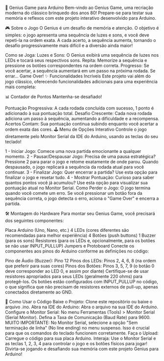 🧠 Genius Game para Arduino
Bem-vindo ao Genius Game, uma recriação moderna do clássico brinquedo dos anos 80! Prepare-se para testar sua memória e reflexos com este projeto interativo desenvolvido para Arduino.

🎮 Sobre o Jogo
O Genius é um desafio de memória e atenção. O objetivo é simples: o jogo apresenta uma sequência de luzes e sons, e você deve repeti-la na ordem exata. A cada acerto, a sequência aumenta, tornando o desafio progressivamente mais difícil e a diversão ainda maior!

Como se Joga:
Luzes e Sons: O Genius exibirá uma sequência de luzes nos LEDs e tocará seus respectivos sons.
Repita: Memorize a sequência e pressione os botões correspondentes na ordem correta.
Progresso: Se você acertar, a sequência aumentará em um passo na próxima rodada. Se errar... Game Over!
✨ Funcionalidades Incríveis
Este projeto vai além do jogo clássico, oferecendo funcionalidades adicionais para uma experiência mais completa:

📊 Contador de Pontos
Mantenha-se desafiado!

Pontuação Progressiva: A cada rodada concluída com sucesso, 1 ponto é adicionado à sua pontuação total.
Desafio Crescente: Cada nova rodada adiciona um passo à sequência, aumentando a dificuldade e a recompensa.
Acertos Contam: Sua pontuação continua subindo enquanto você acertar a ordem exata das cores.
🕹️ Menu de Opções Interativo
Controle o jogo diretamente pelo Monitor Serial da IDE do Arduino, usando as teclas do seu teclado!

1 - Iniciar Jogo: Comece uma nova partida emocionante a qualquer momento.
2 - Pausar/Despausar Jogo: Precisa de uma pausa estratégica? Pressione 2 para parar o jogo e retome exatamente de onde parou. Quando despausado, o jogo replicará a sequência da rodada atual para você continuar.
3 - Finalizar Jogo: Quer encerrar a partida? Use esta opção para finalizar o jogo e resetar tudo.
4 - Mostrar Pontuação: Curioso para saber quantos pontos você já acumulou? Use esta opção para visualizar sua pontuação atual no Monitor Serial.
Como Perder o Jogo:
O jogo termina quando você comete um erro. Se você pressionar um botão fora da sequência correta, o jogo detecta o erro, aciona o "Game Over" e encerra a partida.

🛠️ Montagem do Hardware
Para montar seu Genius Game, você precisará dos seguintes componentes:

Placa Arduino (Uno, Nano, etc.)
4 LEDs (cores diferentes são recomendadas para melhor experiência)
4 Botões (push buttons)
1 Buzzer (para os sons)
Resistores (para os LEDs e, opcionalmente, para os botões se não usar INPUT_PULLUP)
Jumpers e Protoboard
Conecte os componentes aos pinos do Arduino conforme as definições no código:

Pino de Áudio (Buzzer): Pino 12
Pinos dos LEDs: Pinos 2, 4, 6, 8 (na ordem que preferir para suas cores)
Pinos dos Botões: Pinos 3, 5, 7, 9 (o botão 0 deve corresponder ao LED 0, e assim por diante)
Certifique-se de usar resistores apropriados para seus LEDs (geralmente 220 ohms) para protegê-los. Os botões estão configurados com INPUT_PULLUP no código, o que significa que não precisam de resistores externos de pull-up, apenas conectados diretamente ao GND.

🚀 Como Usar o Código
Baixe o Projeto: Clone este repositório ou baixe o arquivo .ino.
Abra na IDE do Arduino: Abra o arquivo na sua IDE do Arduino.
Configure o Monitor Serial:
No menu Ferramentas (Tools) > Monitor Serial (Serial Monitor).
Defina a Taxa de Comunicação (Baud Rate) para 9600.
MUITO IMPORTANTE: No Monitor Serial, selecione a opção "Sem terminação de linha" (No line ending) no menu suspenso. Isso é crucial para que os comandos do teclado funcionem corretamente.
Faça o Upload: Carregue o código para sua placa Arduino.
Interaja: Use o Monitor Serial e as teclas 1, 2, 3, 4 para controlar o jogo e os botões físicos para jogar!
Divirta-se jogando e desafiando sua memória com este projeto Genius para Arduino! 
